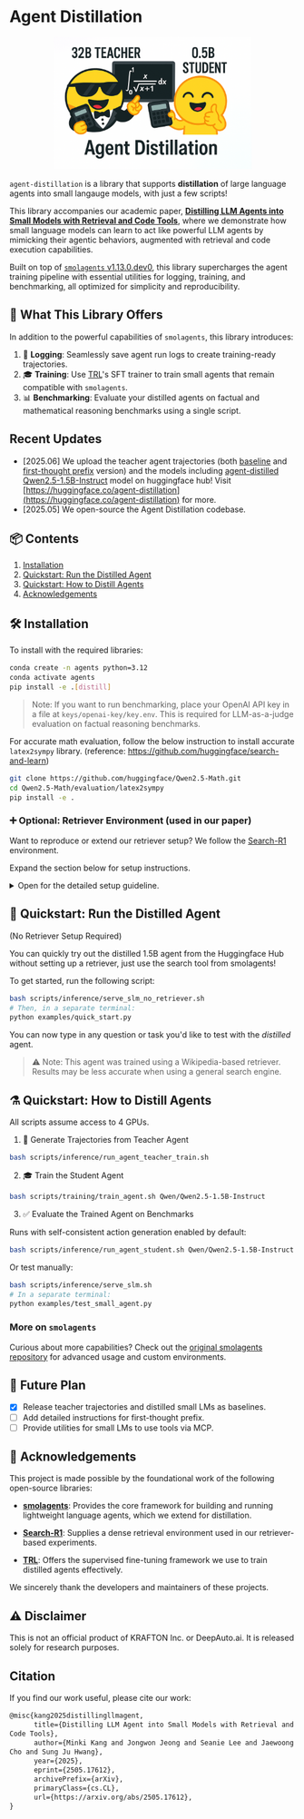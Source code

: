 # Agent Distillation

<p align="center">
  <img src="images/agent_distillation_entry.png" alt="Alt text" width="350"/>
</p>

`agent-distillation` is a library that supports **distillation** of large language agents into small langauge models, with just a few scripts!

This library accompanies our academic paper, [**Distilling LLM Agents into Small Models with Retrieval and Code Tools**](https://arxiv.org/abs/2505.17612), where we demonstrate how small language models can learn to act like powerful LLM agents by mimicking their agentic behaviors, augmented with retrieval and code execution capabilities.

Built on top of [`smolagents` v1.13.0.dev0](https://github.com/huggingface/smolagents), this library supercharges the agent training pipeline with essential utilities for logging, training, and benchmarking, all optimized for simplicity and reproducibility.

## 🔧 What This Library Offers

In addition to the powerful capabilities of `smolagents`, this library introduces:

1. 📜 **Logging**: Seamlessly save agent run logs to create training-ready trajectories.
2. 🎓 **Training**: Use [TRL](https://github.com/huggingface/trl)'s SFT trainer to train small agents that remain compatible with `smolagents`.
3. 📊 **Benchmarking**: Evaluate your distilled agents on factual and mathematical reasoning benchmarks using a single script.

## Recent Updates
- [2025.06] We upload the teacher agent trajectories (both [baseline](https://huggingface.co/datasets/agent-distillation/Qwen2.5-32B-Instruct_agent_trajectories_2k) and [first-thought prefix](https://huggingface.co/datasets/agent-distillation/Qwen2.5-32B-Instruct_agent_trajectories_2k_prefix) version) and the models including [agent-distilled Qwen2.5-1.5B-Instruct](https://huggingface.co/agent-distillation/agent_distilled_Qwen2.5-1.5B-Instruct) model on huggingface hub! Visit [https://huggingface.co/agent-distillation](https://huggingface.co/agent-distillation) for more.
- [2025.05] We open-source the Agent Distillation codebase.

## 📦 Contents

1. [Installation](#installation)
2. [Quickstart: Run the Distilled Agent](#quickstart-run-the-distilled-agent)
3. [Quickstart: How to Distill Agents](#quickstart-how-to-distill-agents)
4. [Acknowledgements](#acknowledgements)


## 🛠 Installation

To install with the required libraries:

```bash
conda create -n agents python=3.12
conda activate agents
pip install -e .[distill]
```

> Note: If you want to run benchmarking, place your OpenAI API key in a file at `keys/openai-key/key.env`. This is required for LLM-as-a-judge evaluation on factual reasoning benchmarks.

For accurate math evaluation, follow the below instruction to install accurate `latex2sympy` library. (reference: https://github.com/huggingface/search-and-learn)

```bash
git clone https://github.com/huggingface/Qwen2.5-Math.git
cd Qwen2.5-Math/evaluation/latex2sympy
pip install -e .
```

### ➕ Optional: Retriever Environment (used in our paper)

Want to reproduce or extend our retriever setup? We follow the [Search-R1](https://github.com/PeterGriffinJin/Search-R1) environment.

Expand the section below for setup instructions.
<details>
<summary>Open for the detailed setup guideline.</summary>

1. Make a conda environment for the retriever.

```bash
conda create -n retriever python=3.10
conda activate retriever
```

2. Install related libraries.

```bash
conda install pytorch==2.4.0 torchvision==0.19.0 torchaudio==2.4.0 pytorch-cuda=12.1 -c pytorch -c nvidia
pip install transformers datasets pyserini
conda install -c pytorch -c nvidia faiss-gpu=1.8.0
pip install uvicorn fastapi
```

3. Save the index and corpus from the repo.

```bash
save_path=./search/database/wikipedia
mkdir -p $save_path
python scripts/download.py --save_path $save_path
cat $save_path/part_* > $save_path/e5_Flat.index
gzip -d $save_path/wiki-18.jsonl.gz
```

</details>

## 🚀 Quickstart: Run the Distilled Agent

(No Retriever Setup Required)

You can quickly try out the distilled 1.5B agent from the Huggingface Hub without setting up a retriever, just use the search tool from smolagents!

To get started, run the following script:
```bash
bash scripts/inference/serve_slm_no_retriever.sh
# Then, in a separate terminal:
python examples/quick_start.py
```
You can now type in any question or task you'd like to test with the *distilled* agent.

> ⚠️ Note: This agent was trained using a Wikipedia-based retriever. Results may be less accurate when using a general search engine.

## ⚗️ Quickstart: How to Distill Agents

All scripts assume access to 4 GPUs.

1. 🧪 Generate Trajectories from Teacher Agent

```bash
bash scripts/inference/run_agent_teacher_train.sh
```

2. 🎓 Train the Student Agent

```bash
bash scripts/training/train_agent.sh Qwen/Qwen2.5-1.5B-Instruct
```

3. ✅ Evaluate the Trained Agent on Benchmarks

Runs with self-consistent action generation enabled by default:

```bash
bash scripts/inference/run_agent_student.sh Qwen/Qwen2.5-1.5B-Instruct training_outputs/qwen-1.5B-instruct/agent_baseline_qwen2.5_32B_teacher
```

Or test manually:

```bash
bash scripts/inference/serve_slm.sh
# In a separate terminal:
python examples/test_small_agent.py
```

### More on `smolagents`

Curious about more capabilities? Check out the [original smolagents repository](https://github.com/huggingface/smolagents) for advanced usage and custom environments.

## 🚧 Future Plan

- [x] Release teacher trajectories and distilled small LMs as baselines.
- [ ] Add detailed instructions for first-thought prefix.
- [ ] Provide utilities for small LMs to use tools via MCP.

## 🙏 Acknowledgements

This project is made possible by the foundational work of the following open-source libraries:

- [**smolagents**](https://github.com/huggingface/smolagents): Provides the core framework for building and running lightweight language agents, which we extend for distillation.

- [**Search-R1**](https://github.com/PeterGriffinJin/Search-R1): Supplies a dense retrieval environment used in our retriever-based experiments.

- [**TRL**](https://github.com/huggingface/trl): Offers the supervised fine-tuning framework we use to train distilled agents effectively.

We sincerely thank the developers and maintainers of these projects.

## ⚠️ Disclaimer
This is not an official product of KRAFTON Inc. or DeepAuto.ai. It is released solely for research purposes.

## Citation
If you find our work useful, please cite our work:
```
@misc{kang2025distillingllmagent,
      title={Distilling LLM Agent into Small Models with Retrieval and Code Tools}, 
      author={Minki Kang and Jongwon Jeong and Seanie Lee and Jaewoong Cho and Sung Ju Hwang},
      year={2025},
      eprint={2505.17612},
      archivePrefix={arXiv},
      primaryClass={cs.CL},
      url={https://arxiv.org/abs/2505.17612}, 
}
```
